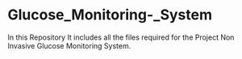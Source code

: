# Glucose_Monitoring-_System
In this Repository It includes all the files required for the Project Non Invasive Glucose Monitoring System.
